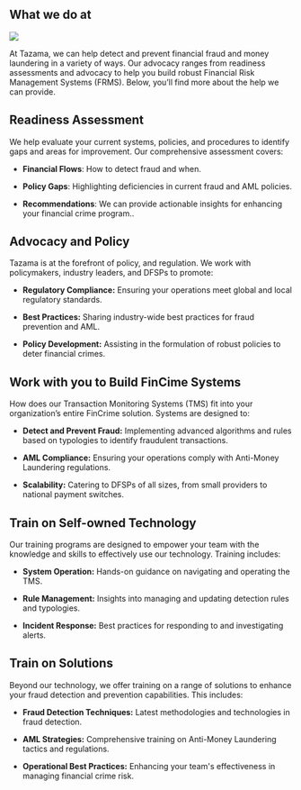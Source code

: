 ## What we do at

![](/tazama.png)

At Tazama, we can help detect and prevent financial fraud and money laundering in a variety of ways. Our advocacy ranges from readiness assessments and advocacy to help you build robust Financial Risk Management Systems (FRMS). Below, you’ll find more about the help we can provide.

## Readiness Assessment

We help evaluate your current systems, policies, and procedures to identify gaps and areas for improvement. Our comprehensive assessment covers:

- **Financial Flows**: How to detect fraud and when.

- **Policy Gaps**: Highlighting deficiencies in current fraud and AML policies.

- **Recommendations**: We can provide actionable insights for enhancing your financial crime program..

## Advocacy and Policy

Tazama is at the forefront of policy, and regulation. We work with policymakers, industry leaders, and DFSPs to promote:

- **Regulatory Compliance:** Ensuring your operations meet global and local regulatory standards.

- **Best Practices:** Sharing industry-wide best practices for fraud prevention and AML.

- **Policy Development:** Assisting in the formulation of robust policies to deter financial crimes.

## Work with you to Build FinCime Systems

How does our Transaction Monitoring Systems (TMS) fit into your organization’s entire FinCrime solution. Systems are designed to:

- **Detect and Prevent Fraud:** Implementing advanced algorithms and rules based on typologies to identify fraudulent transactions.

- **AML Compliance:** Ensuring your operations comply with Anti-Money Laundering regulations.

- **Scalability:** Catering to DFSPs of all sizes, from small providers to national payment switches.

## Train on Self-owned Technology

Our training programs are designed to empower your team with the knowledge and skills to effectively use our technology. Training includes:

- **System Operation:** Hands-on guidance on navigating and operating the TMS.

- **Rule Management:** Insights into managing and updating detection rules and typologies.

- **Incident Response:** Best practices for responding to and investigating alerts.

## Train on Solutions

Beyond our technology, we offer training on a range of solutions to enhance your fraud detection and prevention capabilities. This includes:

- **Fraud Detection Techniques:** Latest methodologies and technologies in fraud detection.

- **AML Strategies:** Comprehensive training on Anti-Money Laundering tactics and regulations.

- **Operational Best Practices:** Enhancing your team's effectiveness in managing financial crime risk.
